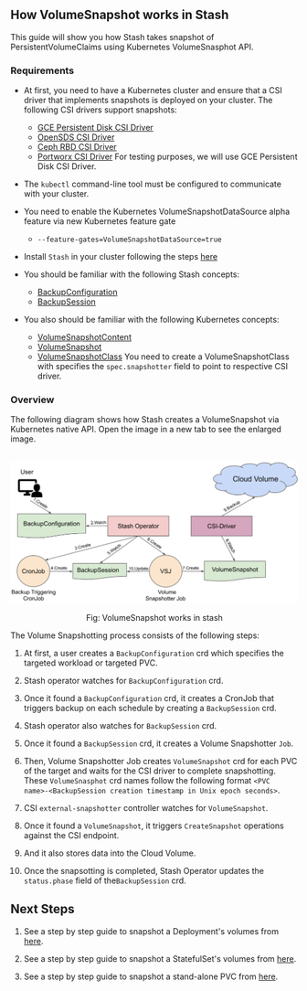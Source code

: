 ## How VolumeSnapshot works in Stash

This guide will show you how Stash takes snapshot of PersistentVolumeClaims using Kubernetes VolumeSnasphot API. 

### Requirements
* At first, you need to have a Kubernetes cluster and ensure that a CSI driver that implements snapshots is deployed on your cluster. The following CSI drivers support snapshots:
    * [GCE Persistent Disk CSI Driver](https://github.com/kubernetes-sigs/gcp-compute-persistent-disk-csi-driver)
    * [OpenSDS CSI Driver](https://github.com/opensds/nbp/tree/master/csi/server)
    * [Ceph RBD CSI Driver](https://github.com/ceph/ceph-csi/tree/master/pkg/rbd)
    * [Portworx CSI Driver](https://github.com/libopenstorage/openstorage/tree/master/csi)
For testing purposes, we will use GCE Persistent Disk CSI Driver. 
* The `kubectl` command-line tool must be configured to communicate with your cluster.

* You need to enable the Kubernetes VolumeSnapshotDataSource alpha feature via new Kubernetes feature gate 
    * `--feature-gates=VolumeSnapshotDataSource=true`
* Install `Stash` in your cluster following the steps [here](https://appscode.com/products/stash/0.8.3/setup/install/)
* You should be familiar with the following Stash concepts:
    * [BackupConfiguration]()
    * [BackupSession]()
* You also should be familiar with the following Kubernetes concepts:
    * [VolumeSnapshotContent](https://kubernetes.io/docs/concepts/storage/volume-snapshots/#volume-snapshot-contents)
    * [VolumeSnapshot](https://kubernetes.io/docs/concepts/storage/volume-snapshots/#volumesnapshots)
    * [VolumeSnapshotClass](https://kubernetes.io/docs/concepts/storage/volume-snapshot-classes/)
    You need to create a VolumeSnapshotClass with specifies the `spec.snapshotter` field to point to respective CSI driver.

### Overview

The following diagram shows how Stash creates a VolumeSnapshot via Kubernetes native API. Open the image in a new tab to see the enlarged image.

<p align="center">
  <img alt="Stash Backup Flow" src="/docs/images/v1beta1/backends/volumesnapshot/volume-snapshot-overview.svg">
<figcaption align="center">Fig: VolumeSnapshot works in stash</figcaption>
</p>

The Volume Snapshotting process consists of the following steps:

1. At first, a user creates a `BackupConfiguration` crd which specifies the targeted workload or targeted PVC.

2. Stash operator watches for `BackupConfiguration` crd. 

3. Once it found a `BackupConfiguration` crd, it creates a CronJob that triggers backup on each schedule by creating a `BackupSession` crd. 

4. Stash operator also watches for `BackupSession` crd.

5. Once it found a `BackupSession` crd, it creates a Volume Snapshotter `Job`.

6. Then, Volume Snapshotter Job creates `VolumeSnapshot` crd for each PVC of the target and waits for the CSI driver to complete snapshotting. These `VolumeSnasphot` crd names follow the following format `<PVC name>-<BackupSession creation timestamp in Unix epoch seconds>`.

7. CSI `external-snapshotter` controller watches for `VolumeSnapshot`.

8. Once it found a `VolumeSnapshot`, it triggers `CreateSnapshot` operations against the CSI endpoint.

9. And it also stores data into the Cloud Volume.

10. Once the snapsotting is completed, Stash Operator updates the `status.phase` field of the`BackupSession` crd.

## Next Steps

1. See a step by step guide to snapshot a Deployment's volumes from [here](docs/guides/latest/volumesnapshot/deployment-backup.md).

2. See a step by step guide to snapshot a StatefulSet's volumes from [here]().

3. See a step by step guide to snapshot a stand-alone PVC from [here]().